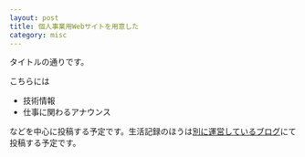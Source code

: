 ```yaml
---
layout: post
title: 個人事業用Webサイトを用意した
category: misc
---
```


タイトルの通りです。

こちらには

- 技術情報
- 仕事に関わるアナウンス

などを中心に投稿する予定です。生活記録のほうは[別に運営しているブログ](https://d.s01.ninja/)にて投稿する予定です。
